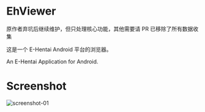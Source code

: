 # EhViewer

原作者弃坑后继续维护，但只处理核心功能，其他需要请 PR
已移除了所有数据收集

这是一个 E-Hentai Android 平台的浏览器。

An E-Hentai Application for Android.


# Screenshot

![screenshot-01](https://i.imgur.com/VcwQ4WQ.png)
